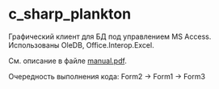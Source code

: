 # c_sharp_plankton

Графический клиент для БД под управлением MS Access. Использованы OleDB, Office.Interop.Excel.

См. описание в файле [manual.pdf](https://github.com/ZifRD/c_sharp_plankton/blob/master/manual.pdf).

Очередность выполнения кода: Form2 -> Form1 -> Form3
